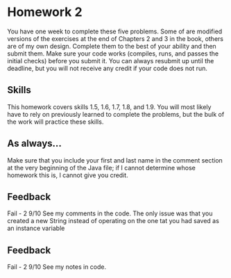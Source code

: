 # Homework 2

You have one week to complete these five problems. Some of are modified versions of the exercises at the end of Chapters 2 and 3 in the book, others are of my own design. Complete them to the best of your ability and then submit them. Make sure your code works (compiles, runs, and passes the initial checks) before you submit it. You can always resubmit up until the deadline, but you will not receive any credit if your code does not run.

## Skills

This homework covers skills 1.5, 1.6, 1.7, 1.8, and 1.9. You will most likely have to rely on previously learned to complete the problems, but the bulk of the work will practice these skills.

## As always...
Make sure that you include your first and last name in the comment section at the very beginning of the Java file; if I cannot determine whose homework this is, I cannot give you credit.

## Feedback
Fail - 2
9/10
See my comments in the code. The only issue was that you created a new String instead of operating on the one tat you had saved as an instance variable

## Feedback
Fail - 2
9/10
See my notes in code.
